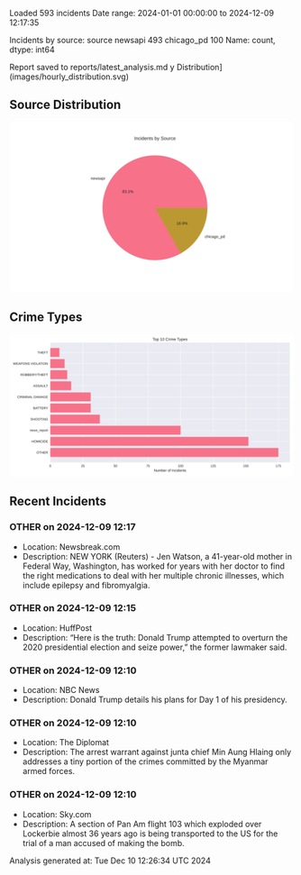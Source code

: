 
Loaded 593 incidents
Date range: 2024-01-01 00:00:00 to 2024-12-09 12:17:35

Incidents by source:
source
newsapi       493
chicago_pd    100
Name: count, dtype: int64

Report saved to reports/latest_analysis.md
y Distribution](images/hourly_distribution.svg)

## Source Distribution
![Source Distribution](images/source_distribution.svg)

## Crime Types
![Crime Types](images/crime_types.svg)

## Recent Incidents

### OTHER on 2024-12-09 12:17
- Location: Newsbreak.com
- Description: NEW YORK (Reuters) - Jen Watson, a 41-year-old mother in Federal Way, Washington, has worked for years with her doctor to find the right medications to deal with her multiple chronic illnesses, which include epilepsy and fibromyalgia.


### OTHER on 2024-12-09 12:15
- Location: HuffPost
- Description: “Here is the truth: Donald Trump attempted to overturn the 2020 presidential election and seize power,” the former lawmaker said.


### OTHER on 2024-12-09 12:10
- Location: NBC News
- Description: Donald Trump details his plans for Day 1 of his presidency.


### OTHER on 2024-12-09 12:10
- Location: The Diplomat
- Description: The arrest warrant against junta chief Min Aung Hlaing only addresses a tiny portion of the crimes committed by the Myanmar armed forces.


### OTHER on 2024-12-09 12:10
- Location: Sky.com
- Description: A section of Pan Am flight 103 which exploded over Lockerbie almost 36 years ago is being transported to the US for the trial of a man accused of making the bomb.

Analysis generated at: Tue Dec 10 12:26:34 UTC 2024
